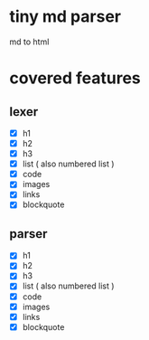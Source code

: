 # tiny md parser

md to html

# covered features

## lexer

- [x] h1
- [x] h2
- [x] h3
- [x] list ( also numbered list )
- [x] code
- [x] images
- [x] links
- [x] blockquote

## parser

- [x] h1
- [x] h2
- [x] h3
- [x] list ( also numbered list )
- [x] code
- [x] images
- [x] links
- [x] blockquote